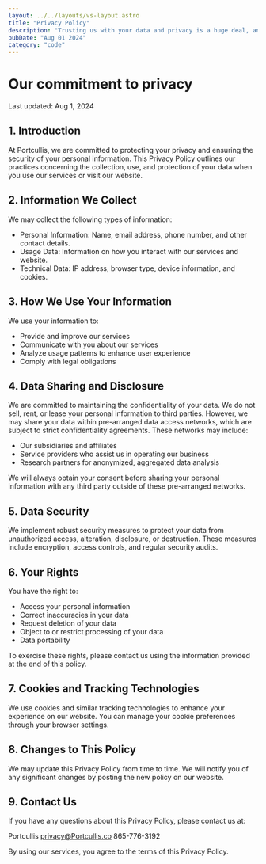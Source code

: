 ```yaml
---
layout: ../../layouts/vs-layout.astro
title: "Privacy Policy"
description: "Trusting us with your data and privacy is a huge deal, and we take it very seriously. We want to be transparent about how we collect and use your data."
pubDate: "Aug 01 2024"
category: "code"
---
```


# Our commitment to privacy

Last updated: Aug 1, 2024

## 1. Introduction

At Portcullis, we are committed to protecting your privacy and ensuring the security of your personal information. This Privacy Policy outlines our practices concerning the collection, use, and protection of your data when you use our services or visit our website.

## 2. Information We Collect

We may collect the following types of information:

- Personal Information: Name, email address, phone number, and other contact details.
- Usage Data: Information on how you interact with our services and website.
- Technical Data: IP address, browser type, device information, and cookies.

## 3. How We Use Your Information

We use your information to:

- Provide and improve our services
- Communicate with you about our services
- Analyze usage patterns to enhance user experience
- Comply with legal obligations

## 4. Data Sharing and Disclosure

We are committed to maintaining the confidentiality of your data. We do not sell, rent, or lease your personal information to third parties. However, we may share your data within pre-arranged data access networks, which are subject to strict confidentiality agreements. These networks may include:

- Our subsidiaries and affiliates
- Service providers who assist us in operating our business
- Research partners for anonymized, aggregated data analysis

We will always obtain your consent before sharing your personal information with any third party outside of these pre-arranged networks.

## 5. Data Security

We implement robust security measures to protect your data from unauthorized access, alteration, disclosure, or destruction. These measures include encryption, access controls, and regular security audits.

## 6. Your Rights

You have the right to:

- Access your personal information
- Correct inaccuracies in your data
- Request deletion of your data
- Object to or restrict processing of your data
- Data portability

To exercise these rights, please contact us using the information provided at the end of this policy.

## 7. Cookies and Tracking Technologies

We use cookies and similar tracking technologies to enhance your experience on our website. You can manage your cookie preferences through your browser settings.

## 8. Changes to This Policy

We may update this Privacy Policy from time to time. We will notify you of any significant changes by posting the new policy on our website.

## 9. Contact Us

If you have any questions about this Privacy Policy, please contact us at:

Portcullis
privacy@Portcullis.co
865-776-3192

By using our services, you agree to the terms of this Privacy Policy.